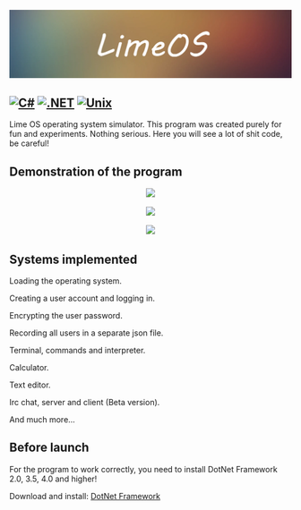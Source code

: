 <p align="center"><img src=".github/img/logo.png"></p>

[![C#](https://img.shields.io/badge/-C%23-D9C6F0?style=for-the-badge&logo=c-sharp&logoColor=black&logoWidth=30)](https://docs.microsoft.com/en-us/dotnet/csharp/)
[![.NET](https://img.shields.io/badge/-.NET-C9D9F2?style=for-the-badge&logo=dotnet&logoColor=black&logoWidth=30)](https://dotnet.microsoft.com/)
[![Unix](https://img.shields.io/badge/-Unix-E3E8E2?style=for-the-badge&logo=linux&logoColor=black&logoWidth=30)](https://en.wikipedia.org/wiki/Unix)
---

<p>Lime OS operating system simulator. This program was created purely for fun and experiments. Nothing serious. Here you will see a lot of shit code, be careful!</p>

## Demonstration of the program

<p align="center"><img src=".github/img/1.jpg"></p>
<p align="center"><img src=".github/img/3.jpg"></p>
<p align="center"><img src=".github/img/5.jpg"></p>

## Systems implemented

<p>Loading the operating system.</p>
<p>Creating a user account and logging in.</p>
<p>Encrypting the user password.</p>
<p>Recording all users in a separate json file.</p>
<p>Terminal, commands and interpreter.</p>
<p>Calculator.</p>
<p>Text editor.</p>
<p>Irc chat, server and client (Beta version).</p>
<p>And much more...</p>

## Before launch

<p>For the program to work correctly, you need to install DotNet Framework 2.0, 3.5, 4.0 and higher!</p>

Download and install: [DotNet Framework](https://dotnet.microsoft.com/en-us/download/dotnet-framework)
